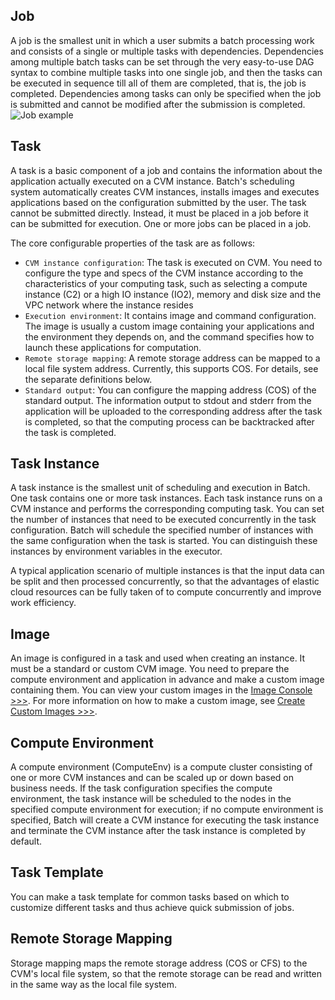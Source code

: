 
## Job
A job is the smallest unit in which a user submits a batch processing work and consists of a single or multiple tasks with dependencies. Dependencies among multiple batch tasks can be set through the very easy-to-use DAG syntax to combine multiple tasks into one single job, and then the tasks can be executed in sequence till all of them are completed, that is, the job is completed. Dependencies among tasks can only be specified when the job is submitted and cannot be modified after the submission is completed.
![Job example](https://main.qcloudimg.com/raw/b1ddc38f5a3eb6396599db1418100b1e.png)
## Task
A task is a basic component of a job and contains the information about the application actually executed on a CVM instance. Batch's scheduling system automatically creates CVM instances, installs images and executes applications based on the configuration submitted by the user. The task cannot be submitted directly. Instead, it must be placed in a job before it can be submitted for execution. One or more jobs can be placed in a job.

The core configurable properties of the task are as follows:
* ``CVM instance configuration``: The task is executed on CVM. You need to configure the type and specs of the CVM instance according to the characteristics of your computing task, such as selecting a compute instance (C2) or a high IO instance (IO2), memory and disk size and the VPC network where the instance resides
* ``Execution environment``: It contains image and command configuration. The image is usually a custom image containing your applications and the environment they depends on, and the command specifies how to launch these applications for computation.
* ``Remote storage mapping``: A remote storage address can be mapped to a local file system address. Currently, this supports COS. For details, see the separate definitions below.
* ``Standard output``: You can configure the mapping address (COS) of the standard output. The information output to stdout and stderr from the application will be uploaded to the corresponding address after the task is completed, so that the computing process can be backtracked after the task is completed.

## Task Instance
A task instance is the smallest unit of scheduling and execution in Batch. One task contains one or more task instances. Each task instance runs on a CVM instance and performs the corresponding computing task. You can set the number of instances that need to be executed concurrently in the task configuration. Batch will schedule the specified number of instances with the same configuration when the task is started. You can distinguish these instances by environment variables in the executor.

A typical application scenario of multiple instances is that the input data can be split and then processed concurrently, so that the advantages of elastic cloud resources can be fully taken of to compute concurrently and improve work efficiency.
## Image
An image is configured in a task and used when creating an instance. It must be a standard or custom CVM image. You need to prepare the compute environment and application in advance and make a custom image containing them. You can view your custom images in the [Image Console >>>](https://console.cloud.tencent.com/cvm/image?rid=1&imageType=1). For more information on how to make a custom image, see [Create Custom Images >>>](https://cloud.tencent.com/document/product/213/4942).
## Compute Environment
A compute environment (ComputeEnv) is a compute cluster consisting of one or more CVM instances and can be scaled up or down based on business needs. If the task configuration specifies the compute environment, the task instance will be scheduled to the nodes in the specified compute environment for execution; if no compute environment is specified, Batch will create a CVM instance for executing the task instance and terminate the CVM instance after the task instance is completed by default.
## Task Template
You can make a task template for common tasks based on which to customize different tasks and thus achieve quick submission of jobs.
## Remote Storage Mapping
Storage mapping maps the remote storage address (COS or CFS) to the CVM's local file system, so that the remote storage can be read and written in the same way as the local file system.
